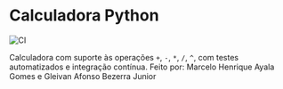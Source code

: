 # Calculadora Python

![CI](https://github.com/MarceloHAyala/calculadora-python/actions/workflows/python-app.yml/badge.svg)

Calculadora com suporte às operações `+`, `-`, `*`, `/`, `^`, com testes automatizados e integração contínua.
Feito por: Marcelo Henrique Ayala Gomes e Gleivan Afonso Bezerra Junior
